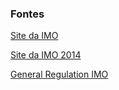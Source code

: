 ### Fontes

[Site da IMO](http://www.imo-official.org/)

[Site da IMO 2014](http://www.imo2014.org.za/)

[General Regulation IMO](http://www.imo-official.org/documents/RegulationsIMO.pdf)

